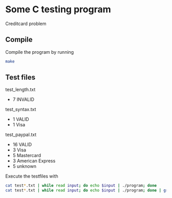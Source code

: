 # Some C testing program

Creditcard problem

## Compile

Compile the program by running
```bash
make
```

## Test files

test_length.txt
 - 7 INVALID

test_syntax.txt
 - 1 VALID
 - 1 Visa

test_paypal.txt
 - 16 VALID
 - 3 Visa
 - 5 Mastercard
 - 3 American Express
 - 5 unknown

Execute the testfiles with
```bash
cat test*.txt | while read input; do echo $input | ./program; done
cat test*.txt | while read input; do echo $input | ./program; done | grep 'INVALID' | wc -l
```
